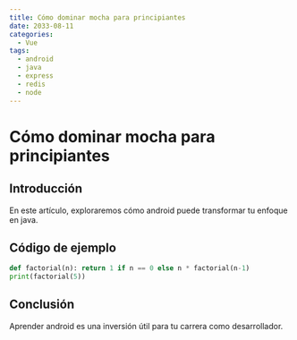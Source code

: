 ```yaml
---
title: Cómo dominar mocha para principiantes
date: 2033-08-11
categories:
  - Vue
tags:
  - android
  - java
  - express
  - redis
  - node
---
```


# Cómo dominar mocha para principiantes

## Introducción

En este artículo, exploraremos cómo android puede transformar tu enfoque en java.

## Código de ejemplo

```python
def factorial(n): return 1 if n == 0 else n * factorial(n-1)
print(factorial(5))
```

## Conclusión

Aprender android es una inversión útil para tu carrera como desarrollador.